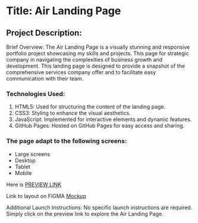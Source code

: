 # Title: Air Landing Page

## Project Description:

Brief Overview:
The Air Landing Page is a visually stunning and responsive portfolio project showcasing my skills and projects. This page for strategic company in navigating the complexities of business growth and development. This landing page is designed to provide a snapshot of the comprehensive services company offer and to facilitate easy communication with their team.

### Technologies Used:
1. HTML5: Used for structuring the content of the landing page.
2. CSS3: Styling to enhance the visual aesthetics.
3. JavaScript: Implemented for interactive elements and dynamic features.
4. GitHub Pages: Hosted on GitHub Pages for easy access and sharing.

### The page adapt to the following screens:
- Large screens
- Desktop
- Tablet
- Mobile

Here is [PREVIEW LINK](https://nataliiahen.github.io/air-landing/)

Link to layout on FIGMA
[Mockup](https://www.figma.com/file/7qwsWggv9BAxMi2VPhBuPr/Air-(formerly-Dia)?node-id=9138%3A35)

Additional Launch Instructions:
No specific launch instructions are required. Simply click on the preview link to explore the Air Landing Page.

